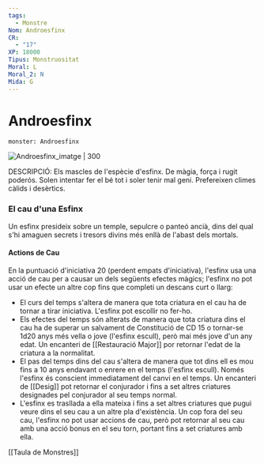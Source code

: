 ```yaml
---
tags:
  - Monstre
Nom: Androesfinx
CR:
  - "17"
XP: 18000
Tipus: Monstruositat
Moral: L
Moral_2: N
Mida: G
---
```

# Androesfinx

```statblock
monster: Androesfinx
```

![Androesfinx_imatge | 300](https://www.dndbeyond.com/avatars/thumbnails/30835/914/1000/1000/638063923975285618.png)

DESCRIPCIÓ: 
Els mascles de l'espècie d'esfinx. De màgia, força i rugit poderós. Solen intentar fer el bé tot i soler tenir mal geni. Prefereixen climes càlids i desèrtics.

### El cau d'una Esfinx

Un esfinx presideix sobre un temple, sepulcre o panteó ancià, dins del qual s'hi amaguen secrets i tresors divins més enllà de l'abast dels mortals.
#### Actions de Cau

En la puntuació d'iniciativa 20 (perdent empats d'iniciativa), l'esfinx usa una acció de cau per a causar un dels següents efectes màgics; l'esfinx no pot usar un efecte un altre cop fins que completi un descans curt o llarg: 

- El curs del temps s'altera de manera que tota criatura en el cau ha de tornar a tirar iniciativa. L'esfinx pot escollir no fer-ho.
- Els efectes del temps són alterats de manera que tota criatura dins el cau ha de superar un salvament de Constitució de CD 15 o tornar-se 1d20 anys més vella o jove (l'esfinx escull), però mai més jove d'un any edat. Un encanteri de [[Restauració Major]] por retornar l'edat de la criatura a la normalitat.
- El pas del temps dins del cau s'altera de manera que tot dins ell es mou fins a 10 anys endavant o enrere en el temps (l'esfinx escull). Només l'esfinx és conscient immediatament del canvi en el temps. Un encanteri de [[Desig]] pot retornar el conjurador i fins a set altres criatures designades pel conjurador al seu temps normal.
- L'esfinx es trasllada a ella mateixa i fins a set altres criatures que pugui veure dins el seu cau a un altre pla d'existència. Un cop fora del seu cau, l'esfinx no pot usar accions de cau, però pot retornar al seu cau amb una acció bonus en el seu torn, portant fins a set criatures amb ella.

[[Taula de Monstres]]

